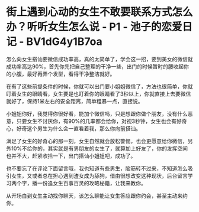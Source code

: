 # 街上遇到心动的女生不敢要联系方式怎么办？听听女生怎么说 - P1 - 池子的恋爱日记 - BV1dG4y1B7oa

怎么向女生搭讪要微信成功率高，真的太简单了，学会这一招，要到美女的微信就成功率高达90%，首先你先把自己整理的干净一些，出门的时候暂时的腰收起你的小腹，最好再弄个发型，看得干净整洁就好。

在有了这些前提条件的时候，你就可以出门要小姐姐微信了，方法也很简单，你就盯着女生的眼睛看，女生要是也盯着你的眼睛看了3秒以上，你就直接上去要微信就好了，保持1米左右的安全距离，简单粗暴一点，直接说。

小姐姐你好，我觉得你很好看，能加个微信吗，只是想跟你做个朋友，没有什么恶意，只要女生不讨厌你，有90%的几率都会给你，对视3秒钟，女生也会有好奇心，好奇这个男生为什么会一直看着我，那么你向前搭讪。

满足了女生的好奇心的那一刻，女生自然就会放松警惕，也会更愿意给你微信，另外10%不给你的，其实就是有男朋友的女生了，就算加上好友了，你的发挥空间也并不大，赶紧收拾一下，出门搭讪小姐姐吧，成功了。

也不要忘了在评论下面留言哦，我也知道有些男生，脑筋转不过来，不知道怎么吸引女生，又或者总在担心遇到渣女成为舔狗，借由很想改变这种现状，后台留言学习两个字，播一份追女生百事百灵的攻略秘籍，让我来教你。

从开场白到女生主动找你聊天，该怎么聊能让女生答应跟你约会，甚至主动来约你。